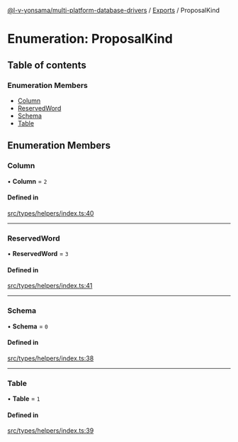 [@l-v-yonsama/multi-platform-database-drivers](../README.md) / [Exports](../modules.md) / ProposalKind

# Enumeration: ProposalKind

## Table of contents

### Enumeration Members

- [Column](ProposalKind.md#column)
- [ReservedWord](ProposalKind.md#reservedword)
- [Schema](ProposalKind.md#schema)
- [Table](ProposalKind.md#table)

## Enumeration Members

### Column

• **Column** = ``2``

#### Defined in

[src/types/helpers/index.ts:40](https://github.com/l-v-yonsama/db-drivers/blob/b617d76cd7712d41dec88b488ef1b16991dc742a/src/types/helpers/index.ts#L40)

___

### ReservedWord

• **ReservedWord** = ``3``

#### Defined in

[src/types/helpers/index.ts:41](https://github.com/l-v-yonsama/db-drivers/blob/b617d76cd7712d41dec88b488ef1b16991dc742a/src/types/helpers/index.ts#L41)

___

### Schema

• **Schema** = ``0``

#### Defined in

[src/types/helpers/index.ts:38](https://github.com/l-v-yonsama/db-drivers/blob/b617d76cd7712d41dec88b488ef1b16991dc742a/src/types/helpers/index.ts#L38)

___

### Table

• **Table** = ``1``

#### Defined in

[src/types/helpers/index.ts:39](https://github.com/l-v-yonsama/db-drivers/blob/b617d76cd7712d41dec88b488ef1b16991dc742a/src/types/helpers/index.ts#L39)
